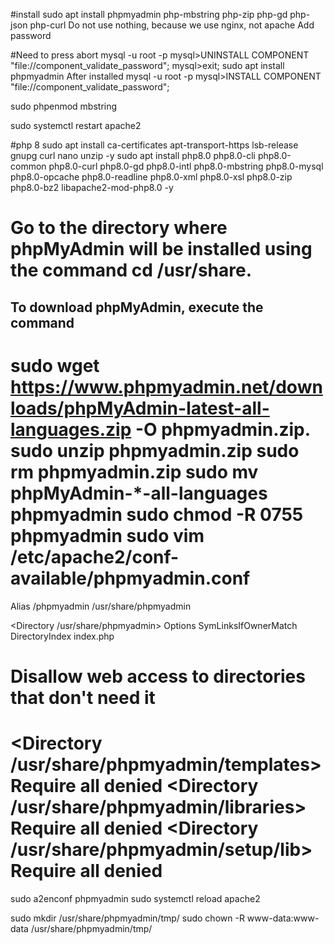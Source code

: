#install
sudo apt install phpmyadmin php-mbstring php-zip php-gd php-json php-curl
Do not use nothing, because we use nginx, not apache
Add password

#Need to press abort
mysql -u root -p
mysql>UNINSTALL COMPONENT "file://component_validate_password";
mysql>exit;
sudo apt install phpmyadmin
After installed 
mysql -u root -p
mysql>INSTALL COMPONENT "file://component_validate_password";

sudo phpenmod mbstring

sudo systemctl restart apache2

#php 8
sudo apt install ca-certificates apt-transport-https lsb-release gnupg curl nano unzip -y
sudo apt install php8.0 php8.0-cli php8.0-common php8.0-curl php8.0-gd php8.0-intl php8.0-mbstring php8.0-mysql php8.0-opcache php8.0-readline php8.0-xml php8.0-xsl php8.0-zip php8.0-bz2 libapache2-mod-php8.0 -y

# Go to the directory where phpMyAdmin will be installed using the command cd /usr/share.
## To download phpMyAdmin, execute the command 
sudo wget https://www.phpmyadmin.net/downloads/phpMyAdmin-latest-all-languages.zip -O phpmyadmin.zip.
sudo unzip phpmyadmin.zip
sudo rm phpmyadmin.zip
sudo mv phpMyAdmin-*-all-languages phpmyadmin
sudo chmod -R 0755 phpmyadmin
sudo vim /etc/apache2/conf-available/phpmyadmin.conf
===============
Alias /phpmyadmin /usr/share/phpmyadmin

<Directory /usr/share/phpmyadmin>
    Options SymLinksIfOwnerMatch
    DirectoryIndex index.php
</Directory>

# Disallow web access to directories that don't need it
<Directory /usr/share/phpmyadmin/templates>
    Require all denied
</Directory>
<Directory /usr/share/phpmyadmin/libraries>
    Require all denied
</Directory>
<Directory /usr/share/phpmyadmin/setup/lib>
    Require all denied
</Directory>
====================

sudo a2enconf phpmyadmin
sudo systemctl reload apache2

sudo mkdir /usr/share/phpmyadmin/tmp/
sudo chown -R www-data:www-data /usr/share/phpmyadmin/tmp/

